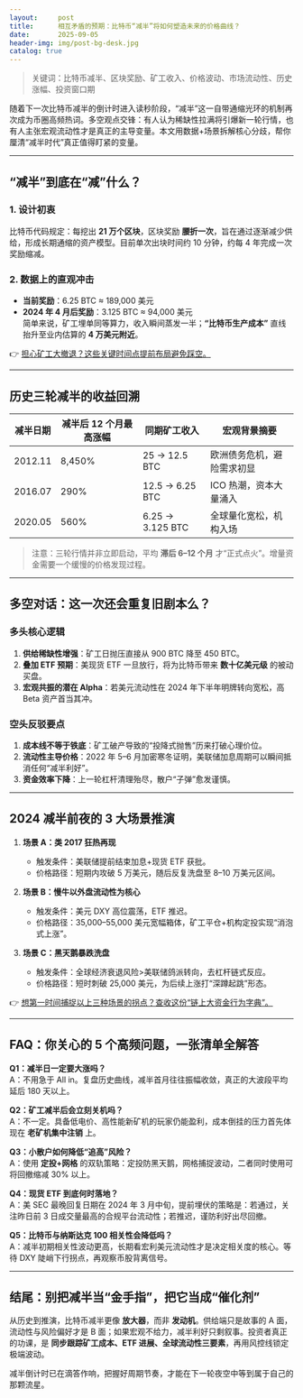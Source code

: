 ```yaml
---
layout:     post
title:      相互矛盾的预期：比特币“减半”将如何塑造未来的价格曲线？
date:       2025-09-05
header-img: img/post-bg-desk.jpg
catalog: true
---
```


> 关键词：比特币减半、区块奖励、矿工收入、价格波动、市场流动性、历史涨幅、投资窗口期  

随着下一次比特币减半的倒计时进入读秒阶段，“减半”这一自带通缩光环的机制再次成为币圈高频热词。多空观点交锋：有人认为稀缺性拉满将引爆新一轮行情，也有人主张宏观流动性才是真正的主导变量。本文用数据+场景拆解核心分歧，帮你厘清“减半时代”真正值得盯紧的变量。

---

## “减半”到底在“减”什么？

### 1. 设计初衷  
比特币代码规定：每挖出 **21 万个区块**，区块奖励 **腰折一次**，旨在通过逐渐减少供给，形成长期通缩的资产模型。目前单次出块时间约 10 分钟，约每 4 年完成一次奖励缩减。

### 2. 数据上的直观冲击  
- **当前奖励**：6.25 BTC ≈ 189,000 美元  
- **2024 年 4 月后奖励**：3.125 BTC ≈ 94,000 美元  
简单来说，矿工埋单同等算力，收入瞬间蒸发一半；**“比特币生产成本”** 直线抬升至业内估算的 **4 万美元附近**。  

👉 [担心矿工大撤退？这些关键时间点提前布局避免踩空。](https://okxdog.com/)

---

## 历史三轮减半的收益回溯

| 减半日期 | 减半后 12 个月最高涨幅 | 同期矿工收入 | 宏观背景摘要 |
| --- | --- | --- | --- |
| 2012.11 | 8,450% | 25 → 12.5 BTC | 欧洲债务危机，避险需求初显 |
| 2016.07 | 290% | 12.5 → 6.25 BTC | ICO 热潮，资本大量涌入 |
| 2020.05 | 560% | 6.25 → 3.125 BTC | 全球量化宽松，机构入场 |

> 注意：三轮行情并非立即启动，平均 **滞后 6–12 个月** 才“正式点火”。增量资金需要一个缓慢的价格发现过程。

---

## 多空对话：这一次还会重复旧剧本么？

### 多头核心逻辑  
1. **供给稀缺性增强**：矿工日抛压直接从 900 BTC 降至 450 BTC。  
2. **叠加 ETF 预期**：美现货 ETF 一旦放行，将为比特币带来 **数十亿美元级** 的被动买盘。  
3. **宏观共振的潜在 Alpha**：若美元流动性在 2024 年下半年明牌转向宽松，高 Beta 资产首当其冲。  

### 空头反驳要点  
1. **成本线不等于铁底**：矿工破产导致的“投降式抛售”历来打破心理价位。  
2. **流动性主导价格**：2022 年 5–6 月加密寒冬证明，美联储加息周期可以瞬间抵消任何“减半利好”。  
3. **资金效率下降**：上一轮杠杆清理殆尽，散户“子弹”愈发谨慎。  

---

## 2024 减半前夜的 3 大场景推演

1. **场景 A：类 2017 狂热再现**  
   - 触发条件：美联储提前结束加息+现货 ETF 获批。  
   - 价格路径：短期内攻破 5 万美元，随后反复洗盘至 8–10 万美元区间。  

2. **场景 B：慢牛以外盘流动性为核心**  
   - 触发条件：美元 DXY 高位震荡，ETF 推迟。  
   - 价格路径：35,000–55,000 美元宽幅箱体，矿工平仓+机构定投实现“消泡式上涨”。  

3. **场景 C：黑天鹅暴跌洗盘**  
   - 触发条件：全球经济衰退风险>美联储鸽派转向，去杠杆链式反应。  
   - 价格路径：短时刺破 25,000 美元，为后续上涨打“深蹲起跳”形态。  

👉 [想第一时间捕捉以上三种场景的拐点？查收这份“链上大资金行为字典”。](https://okxdog.com/)

---

## FAQ：你关心的 5 个高频问题，一张清单全解答

**Q1：减半日一定要大涨吗？**  
A：不用急于 All in。复盘历史曲线，减半首月往往振幅收敛，真正的大波段平均延后 180 天以上。

**Q2：矿工减半后会立刻关机吗？**  
A：不一定。具备低电价、高性能新矿机的玩家仍能盈利，成本倒挂的压力首先体现在 **老矿机集中注销** 上。

**Q3：小散户如何降低“追高”风险？**  
A：使用 **定投+网格** 的双轨策略：定投防黑天鹅，网格捕捉波动，二者同时使用可将回撤缩减 30% 以上。

**Q4：现货 ETF 到底何时落地？**  
A：美 SEC 最晚回复日期在 2024 年 3 月中旬，提前埋伏的策略是：若通过，关注昨日前 3 日成交量最高的合规平台流动性；若推迟，谨防利好出尽回撤。

**Q5：比特币与纳斯达克 100 相关性会降低吗？**  
A：减半初期相关性波动更高，长期看宏利美元流动性才是决定相关度的核心。等待 DXY 陡峭下行拐点，再观察币股背离信号。

---

## 结尾：别把减半当“金手指”，把它当成“催化剂”

从历史到推演，比特币减半更像 **放大器**，而非 **发动机**。供给端只是故事的 A 面，流动性与风险偏好才是 B 面；如果宏观不给力，减半利好只剩叙事。投资者真正的功课，是 **同步跟踪矿工成本、ETF 进展、全球流动性三要素**，再用风控线锁定极端波动。

减半倒计时已在滴答作响，把握好周期节奏，才能在下一轮夜空中等到属于自己的那颗流星。